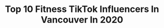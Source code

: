 ---
title: Top 10 Fitness TikTok Influencers In Vancouver In 2020
description: >-
  Find top fitness TikTok influencers in Vancouver in 2020. Most popular hashtags: #vancouver #fitness #canadian #workout.
platform: TikTok
profiles:
  - username: "sarahb_fit"
    fullname: >-
      SarahB Fit
    location: "Canada"
    followers: 20203
    engagement: 563
    commentsToLikes: 0.021677
    id: ck94l5e12xyta0j78wh3qhqw6
    verified: false
    hashtags: "#backworkout, #fitchicks, #vodka, #lovelife"
  - username: "alexanderbischoff1"
    fullname: >-
      Alexander Bischoff
    location: "Canada"
    followers: 29290
    engagement: 1983
    commentsToLikes: 0.018986
    id: ck807cmtgpvdw0j78unh4ff7v
    verified: false
    hashtags: "#allorganic, #familyday, #gymtime, #milk"
  - username: "spencermoorefit"
    fullname: >-
      Spencer Moore
    location: "Canada"
    followers: 20267
    engagement: 544
    commentsToLikes: 0.015659
    id: ck806y123myov0j78yq1ygo2s
    verified: false
    hashtags: "#rehab, #allstarmoment, #keepingbusy, #tips"
  - username: "kaur_bal_21"
    fullname: >-
      Kaur Bal 👑
    location: "Canada"
    followers: 13703
    engagement: 462
    commentsToLikes: 0.013413
    id: ck8vyxa0mv9mh0j78zik53k1q
    verified: false
    hashtags: "#bridaloutfit, #mann, #viral, #blopper"
  - username: "jasjeetkhairafitness"
    fullname: >-
      Jasjeetkhairafitness
    location: "Canada"
    followers: 14032
    engagement: 244
    commentsToLikes: 0.024817
    id: ckacq194hylbh0i78cnwmcok5
    verified: false
    hashtags: "#wife, #gamenight, #pullups, #mycrib"
  - username: "thedanpark"
    fullname: >-
      thedanpark
    location: "Canada"
    followers: 21887
    engagement: 1060
    commentsToLikes: 0.038768
    id: ck90vqa8v11qw0j78xeyi669d
    verified: false
    hashtags: "#cincodemayo, #recipe, #igotanewlife, #doja"
  - username: "confidence_6"
    fullname: >-
      Monica
    location: "Canada"
    followers: 3039
    engagement: 341
    commentsToLikes: 0.066554
    id: ckamtdw3yuag20i78ji1k6hjc
    verified: false
    hashtags: "#foryourpag, #wifey, #lifehacks, #thoughts"
  - username: "redbullcanada"
    fullname: >-
      Red Bull Canada
    location: "Canada"
    followers: 25847
    engagement: 2197
    commentsToLikes: 0.008966
    id: ck9dx94z3sasf0j78ml325fa5
    verified: true
    hashtags: "#aerial, #dayattheoffice, #adventure, #skateboarding"
  - username: "klutchphotography"
    fullname: >-
      Klutch Photography
    location: "Canada"
    followers: 12605
    engagement: 969
    commentsToLikes: 0.031059
    id: ck9glni62p5b70j78l72dsjzl
    verified: false
    hashtags: "#fitnessfreak, #tiktok, #gangster, #vancouver"
  - username: "justineguillet_"
    fullname: >-
      Justineguillet
    location: "Canada"
    followers: 15467
    engagement: 1072
    commentsToLikes: 0.013400
    id: ck9byomx3n7170j781gtt77jr
    verified: false
    hashtags: "#speed, #gamingszn, #pinkdrink, #beatdistort"
---